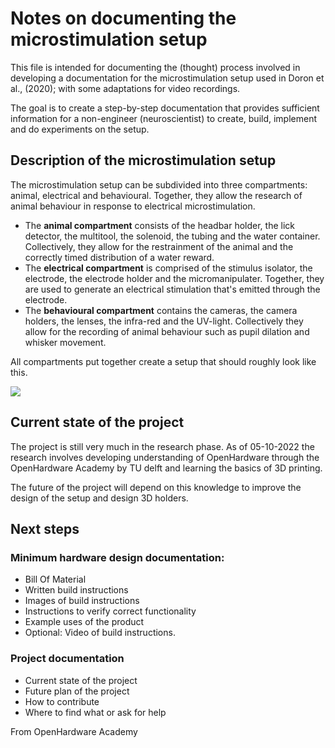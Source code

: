 # Notes on documenting the microstimulation setup
This file is intended for documenting the (thought) process involved in developing a documentation for the microstimulation setup used in Doron et al., (2020); with some adaptations for video recordings. 

The goal is to create a step-by-step documentation that provides sufficient information for a non-engineer (neuroscientist) to create, build, implement and do experiments on the setup. 

## Description of the microstimulation setup
The microstimulation setup can be subdivided into three compartments: animal, electrical and behavioural. Together, they allow the research of animal behaviour in response to electrical microstimulation.

* The **animal compartment** consists of the headbar holder, the lick detector, the multitool, the solenoid, the tubing and the water container. Collectively, they allow for the restrainment of the animal and the correctly timed distribution of a water reward.
* The **electrical compartment** is comprised of the stimulus isolator, the electrode, the electrode holder and the micromanipulater. Together, they are used to generate an electrical stimulation that's emitted through the electrode.
* The **behavioural compartment** contains the cameras, the camera holders, the lenses, the infra-red and the UV-light. Collectively they allow for the recording of animal behaviour such as pupil dilation and whisker movement.

All compartments put together create a setup that should roughly look like this. 

![](https://i.imgur.com/2MDle4r.jpg)

## Current state of the project
The project is still very much in the research phase. As of 05-10-2022 the research involves developing understanding of OpenHardware through the OpenHardware Academy by TU delft and learning the basics of 3D printing.

The future of the project will depend on this knowledge to improve the design of the setup and design 3D holders.

## Next steps
### Minimum hardware design documentation:
* Bill Of Material
* Written build instructions
* Images of build instructions
* Instructions to verify correct functionality
* Example uses of the product
* Optional: Video of build instructions.

### Project documentation
* Current state of the project
* Future plan of the project
* How to contribute
* Where to find what or ask for help

From OpenHardware Academy